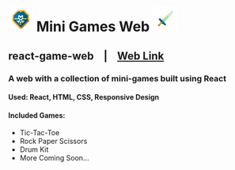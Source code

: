 # <img src="./src/assets/images/miniShield.png" alt="miniShield" width="50" height="50"/> Mini Games Web <img src="./src/assets/images/miniSword.png" alt="miniSword" width="50" height="50"/>
## react-game-web &nbsp;&nbsp;&nbsp;|&nbsp;&nbsp;&nbsp; [Web Link](http://minigames-app-3c6a32fb25e7.herokuapp.com/)

### A web with a collection of mini-games built using React
#### Used: React, HTML, CSS, Responsive Design
#### Included Games:
- Tic-Tac-Toe
- Rock Paper Scissors
- Drum Kit
- More Coming Soon...
